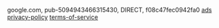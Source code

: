 google.com, pub-5094943466315430, DIRECT, f08c47fec0942fa0
<a href="app-ads.txt">ads</a>
<a href="policy.html">privacy-policy</a>
<a href="terms-of-service.html">terms-of-service</a>
